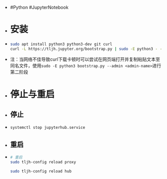 - #Python #JupyterNotebook
- # 安装
- ```bash
  sudo apt install python3 python3-dev git curl
  curl -L https://tljh.jupyter.org/bootstrap.py | sudo -E python3 - --admin <admin-name>
  ```
- 注：当网络不佳导致curl下载卡顿时可以尝试在网页端打开并复制粘贴文本至同名文件，使用`sudo -E python3 bootstrap.py --admin <admin-name>`进行第二阶段
- # 停止与重启
- ## 停止
- ```bash
  systemctl stop jupyterhub.service
  ```
- ## 重启
- ```bash 
  # 重启
  sudo tljh-config reload proxy
  
  sudo tljh-config reload hub
  ```